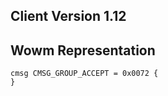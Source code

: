 ## Client Version 1.12

## Wowm Representation
```rust,ignore
cmsg CMSG_GROUP_ACCEPT = 0x0072 {
}

```
